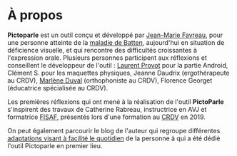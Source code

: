 # À propos

**Pictoparle** est un outil conçu et développé par [Jean-Marie Favreau](https://jmfavreau.info), pour une personne atteinte de la [maladie de Batten](http://cln.jmfavreau.info/), aujourd'hui en situation de déficience visuelle, et qui rencontre des difficultés croissantes à l'expression orale. Plusieurs personnes participent aux réflexions et conseillent le développeur de l'outil : [Laurent Provot](http://lprovot.fr/) pour la partie Android, Clément S. pour les maquettes physiques, Jeanne Daudrix (ergothérapeute au CRDV), [Marlène Duval](https://fr.linkedin.com/in/marl%C3%A8ne-duval-74a32295) (orthophoniste au CRDV), Florence Georget (éducatrice spécialisée au CRDV).

Les premières réflexions qui ont mené à la réalisation de l'outil **PictoParle** s'inspirent des travaux
de Catherine Rabreau, instructrice en AVJ et formatrice [FISAF](https://www.fisaf.asso.fr/), présentés
lors d'une formation au [CRDV](http://www.crdv.org/) en 2019.

On peut également parcourir le blog de l'auteur qui regroupe différentes [adaptations visant à facilité le quotidien](http://accessibilite.jmtrivial.info/) de la personne à qui a été dédié l'outil Pictoparle en premier lieu.
